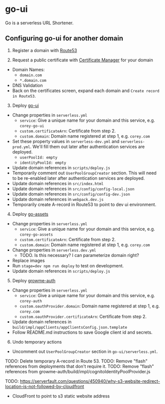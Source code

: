 
# go-ui

Go is a serverless URL Shortener.

## Configuring go-ui for another domain

1. Register a domain with [Route53](https://console.aws.amazon.com/route53/home)

2. Request a public certificate with [Certificate Manager](https://console.aws.amazon.com/acm/home?region=us-east-1) for your domain
  - Domain Names:
    - `domain.com`
    - `*.domain.com`
  - DNS Validation
  - Back on the certificates screen, expand each domain and `Create record in Route53`.

3. Deploy [go-ui](https://github.com/coreyferguson/go-ui)
  - Change properties in `serverless.yml`
    - `service`: Give a unique name for your domain and this service, e.g. `corey-go-ui`
    - `custom.certificateArn`: Certificate from step 2.
    - `custom.domain`: Domain name registered at step 1, e.g. `corey.com`
  - Set these property values in `serverless-dev.yml` and `serverless-prod.yml`. We'll fill them out later after authentication services are deployed.
    - `userPoolId: empty`
    - `identityPoolId: empty`
  - Update domain references in `scripts/deploy.js`
  - Temporarily comment out `UserPoolGroupCreator` section. This will need to be re-enabled later after authentication services are deployed.
  - Update domain references in `src/index.html`
  - Update domain references in `src/config/config-local.json`
  - Update domain references in `src/config/config-dev.json`
  - Update domain references in `webpack.dev.js`
  - Temporarily create A-record in Route53 to point to dev ui environment.

4. Deploy [go-assets](https://github.com/coreyferguson/go-assets)
  - Change properties in `serverless.yml`
    - `service`: Give a unique name for your domain and this service, e.g. `corey-go-assets`
    - `custom.certificateArn`: Certificate from step 2.
    - `custom.domain`: Domain name registered at step 1, e.g. `corey.com`
  - Change properties in `serverless.dev.yml`
    - TODO. Is this necessary? I can parameterize domain right?
  - Replace images
  - Run `stage=dev npm run deploy` to test on development.
  - Update domain references in `scripts/deploy.js`

5. Deploy [growme-auth](https://github.com/coreyferguson/growme-auth)
  - Change properties in `serverless.yml`
    - `service`: Give a unique name for your domain and this service, e.g. `corey-auth`
    - `custom.oauthProvider.domain`: Domain name registered at step 1, e.g. `corey.com`
    - `custom.oauthProvider.certificateArn`: Certificate from step 2.
  - Update domain references in `build/impl/appClients/appClientsConfig.json.template`
  - Follow README.md instructions to save Google client id and secrets.

6. Undo temporary actions
  - Uncomment out `UserPoolGroupCreator` section in `go-ui/serverless.yml`.



TODO: Delete temporary A-record in Route 53.
TODO: Remove "flash" references from deployments that don't require it.
  TODO: Remove "flash" references from growme-auth/build/impl/cognitoIdentityPoolProvider.js


TODO: https://serverfault.com/questions/450940/why-s3-website-redirect-location-is-not-followed-by-cloudfront
  - CloudFront to point to s3 static website address
